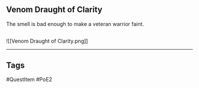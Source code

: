 ## Venom Draught of Clarity
The smell is bad enough to make a veteran warrior faint.
## 
![[Venom Draught of Clarity.png]]

---
## Tags
#QuestItem
#PoE2